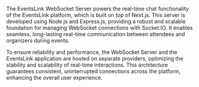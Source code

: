 The EventsLink WebSocket Server powers the real-time chat functionality of the EventsLink platform, which is built on top of Next.js. This server is developed using Node.js and Express.js, providing a robust and scalable foundation for managing WebSocket connections with Socket.IO. It enables seamless, long-lasting real-time communication between attendees and organizers during events.

To ensure reliability and performance, the WebSocket Server and the EventsLink application are hosted on separate providers, optimizing the stability and scalability of real-time interactions. This architecture guarantees consistent, uninterrupted connections across the platform, enhancing the overall user experience.
